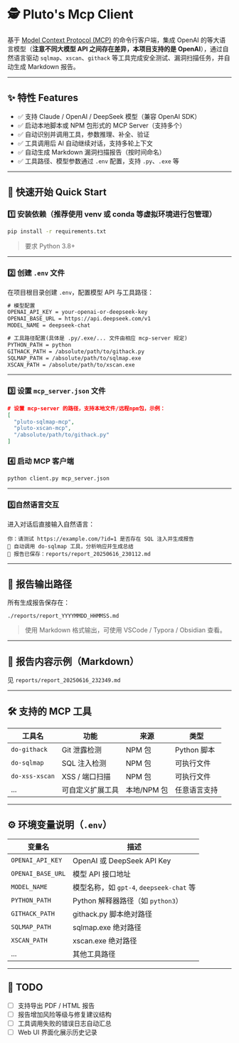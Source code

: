 # 🕵️ Pluto's Mcp Client

基于 [Model Context Protocol (MCP)](https://modelcontextprotocol.io/) 的命令行客户端，集成 OpenAI 的等大语言模型（**注意不同大模型 API 之间存在差异，本项目支持的是 OpenAI**），通过自然语言驱动 `sqlmap`、`xscan`、`githack` 等工具完成安全测试、漏洞扫描任务，并自动生成 Markdown 报告。

------

## ✨ 特性 Features

- ✅ 支持 Claude / OpenAI / DeepSeek 模型（兼容 OpenAI SDK）
- ✅ 启动本地脚本或 NPM 包形式的 MCP Server（支持多个）
- ✅ 自动识别并调用工具，参数推理、补全、验证
- ✅ 工具调用后 AI 自动继续对话，支持多轮上下文
- ✅ 自动生成 Markdown 漏洞扫描报告（按时间命名）
- ✅ 工具路径、模型参数通过 `.env` 配置，支持 `.py`、`.exe` 等

------

## 🚀 快速开始 Quick Start

### 1️⃣ 安装依赖（推荐使用 venv 或 conda 等虚拟环境进行包管理）

```bash
pip install -r requirements.txt
```

> 要求 Python 3.8+

------

### 2️⃣ 创建 `.env` 文件

在项目根目录创建 `.env`，配置模型 API 与工具路径：

```txt
# 模型配置
OPENAI_API_KEY = your-openai-or-deepseek-key
OPENAI_BASE_URL = https://api.deepseek.com/v1
MODEL_NAME = deepseek-chat

# 工具路径配置(具体是 .py/.exe/... 文件由相应 mcp-server 规定)
PYTHON_PATH = python
GITHACK_PATH = /absolute/path/to/githack.py
SQLMAP_PATH = /absolute/path/to/sqlmap.exe
XSCAN_PATH = /absolute/path/to/xscan.exe
```

------

### 3️⃣ 设置 `mcp_server.json` 文件

```json
# 设置 mcp-server 的路径，支持本地文件/远程npm包，示例：
[
  "pluto-sqlmap-mcp",
  "pluto-xscan-mcp",
  "/absolute/path/to/githack.py"
]
```

### 4️⃣ 启动 MCP 客户端

```bash
python client.py mcp_server.json
```

------

### 5️⃣自然语言交互

进入对话后直接输入自然语言：

```text
你：请测试 https://example.com/?id=1 是否存在 SQL 注入并生成报告
🤖 自动调用 do-sqlmap 工具，分析响应并生成总结
📄 报告已保存：reports/report_20250616_230112.md
```

------

## 📂 报告输出路径

所有生成报告保存在：

```
./reports/report_YYYYMMDD_HHMMSS.md
```

> 使用 Markdown 格式输出，可使用 VSCode / Typora / Obsidian 查看。

---

## 🧪 报告内容示例（Markdown）

见 `reports/report_20250616_232349.md`

---

## 🛠 支持的 MCP 工具

| 工具名         | 功能             | 来源        | 类型         |
| -------------- | ---------------- | ----------- | ------------ |
| `do-githack`   | Git 泄露检测     | NPM 包      | Python 脚本  |
| `do-sqlmap`    | SQL 注入检测     | NPM 包      | 可执行文件   |
| `do-xss-xscan` | XSS / 端口扫描   | NPM 包      | 可执行文件   |
| ...            | 可自定义扩展工具 | 本地/NPM 包 | 任意语言支持 |

---

## ⚙️ 环境变量说明（`.env`）

| 变量名            | 描述                                     |
| ----------------- | ---------------------------------------- |
| `OPENAI_API_KEY`  | OpenAI 或 DeepSeek API Key               |
| `OPENAI_BASE_URL` | 模型 API 接口地址                        |
| `MODEL_NAME`      | 模型名称，如 `gpt-4`, `deepseek-chat` 等 |
| `PYTHON_PATH`     | Python 解释器路径（如 `python3`）        |
| `GITHACK_PATH`    | githack.py 脚本绝对路径                  |
| `SQLMAP_PATH`     | sqlmap.exe 绝对路径                      |
| `XSCAN_PATH`      | xscan.exe 绝对路径                       |
| ...               | 其他工具路径                             |

---

## 🧩 TODO

- [ ] 支持导出 PDF / HTML 报告
- [ ] 报告增加风险等级与修复建议结构
- [ ] 工具调用失败的错误日志自动汇总
- [ ] Web UI 界面化展示历史记录
